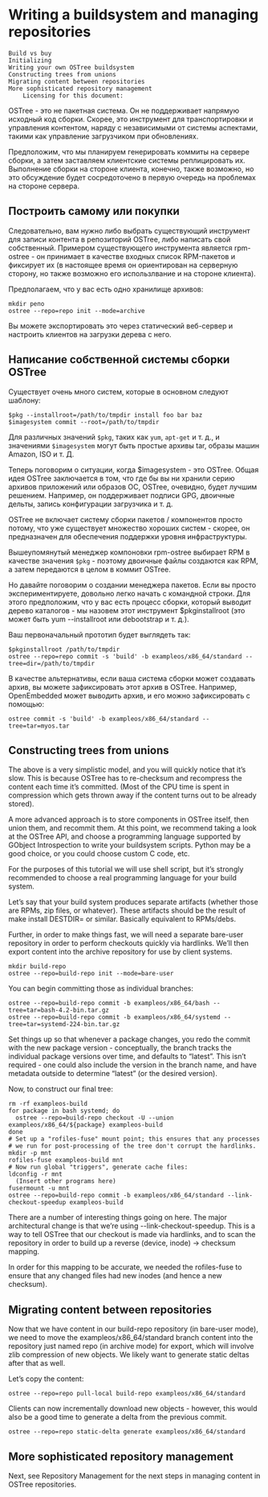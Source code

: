 # Writing a buildsystem and managing repositories

    Build vs buy
    Initializing
    Writing your own OSTree buildsystem
    Constructing trees from unions
    Migrating content between repositories
    More sophisticated repository management
        Licensing for this document:

OSTree - это не пакетная система. Он не поддерживает напрямую исходный код сборки. Скорее, это инструмент для транспортировки и управления контентом, наряду с независимыми от системы аспектами, такими как управление загрузчиком при обновлениях.

Предположим, что мы планируем генерировать коммиты на сервере сборки, а затем заставляем клиентские системы реплицировать их. Выполнение сборки на стороне клиента, конечно, также возможно, но это обсуждение будет сосредоточено в первую очередь на проблемах на стороне сервера.

## Построить самому или покупки

Следовательно, вам нужно либо выбрать существующий инструмент для записи контента в репозиторий OSTree, либо написать свой собственный. 
Примером существующего инструмента является rpm-ostree - он принимает в качестве входных список RPM-пакетов и фиксирует их (в настоящее время он ориентирован на серверную сторону, но также возможно его использлвание и  на стороне клиента). 

Предполагаем, что у вас есть одно хранилище архивов:
```
mkdir репо
ostree --repo=repo init --mode=archive
```

Вы можете экспортировать это через статический веб-сервер и настроить клиентов на загрузки дерева с него. 

## Написание собственной системы сборки OSTree

Существует очень много систем, которые в основном следуют шаблону:
```
$pkg --installroot=/path/to/tmpdir install foo bar baz
$imagesystem commit --root=/path/to/tmpdir
```

Для различных значений `$pkg`, таких как `yum`, `apt-get` и т. д., 
и значениями `$imagesystem` могут быть простые архивы tar, образы машин Amazon, ISO и т. Д.

Теперь поговорим о ситуации, когда $imagesystem - это OSTree. Общая идея OSTree заключается в том, что где бы вы ни хранили серию архивов приложений или образов ОС, OSTree, 
очевидно, будет лучшим решением. 
Например, он поддерживает подписи GPG, двоичные дельты, запись конфигурации загрузчика и т. д.

OSTree не включает систему сборки пакетов / компонентов просто потому, что уже существует множество хороших систем - скорее, он предназначен для обеспечения поддержки уровня инфраструктуры.

Вышеупомянутый менеджер компоновки rpm-ostree выбирает RPM в качестве значения `$pkg` - поэтому двоичные файлы создаются как RPM, а затем передаются в целом в коммит OSTree.

Но давайте поговорим о создании менеджера пакетов. 
Если вы просто экспериментируете, довольно легко начать с командной строки. Для этого предположим, что у вас есть процесс сборки, который выводит дерево каталогов - 
мы назовем этот инструмент $pkginstallroot (это может быть yum --installroot или debootstrap и т. д.).

Ваш первоначальный прототип будет выглядеть так:
```
$pkginstallroot /path/to/tmpdir
ostree --repo=repo commit -s 'build' -b exampleos/x86_64/standard --tree=dir=/path/to/tmpdir
```

В качестве альтернативы, если ваша система сборки может создавать архив, вы можете зафиксировать этот архив в OSTree. Например, OpenEmbedded может выводить архив, и его можно зафиксировать с помощью:
```
ostree commit -s 'build' -b exampleos/x86_64/standard --tree=tar=myos.tar
```
## Constructing trees from unions

The above is a very simplistic model, and you will quickly notice that it’s slow. This is because OSTree has to re-checksum and recompress the content each time it’s committed. (Most of the CPU time is spent in compression which gets thrown away if the content turns out to be already stored).

A more advanced approach is to store components in OSTree itself, then union them, and recommit them. At this point, we recommend taking a look at the OSTree API, and choose a programming language supported by GObject Introspection to write your buildsystem scripts. Python may be a good choice, or you could choose custom C code, etc.

For the purposes of this tutorial we will use shell script, but it’s strongly recommended to choose a real programming language for your build system.

Let’s say that your build system produces separate artifacts (whether those are RPMs, zip files, or whatever). These artifacts should be the result of make install DESTDIR= or similar. Basically equivalent to RPMs/debs.

Further, in order to make things fast, we will need a separate bare-user repository in order to perform checkouts quickly via hardlinks. We’ll then export content into the archive repository for use by client systems.
```
mkdir build-repo
ostree --repo=build-repo init --mode=bare-user
```

You can begin committing those as individual branches:
```
ostree --repo=build-repo commit -b exampleos/x86_64/bash --tree=tar=bash-4.2-bin.tar.gz
ostree --repo=build-repo commit -b exampleos/x86_64/systemd --tree=tar=systemd-224-bin.tar.gz
```

Set things up so that whenever a package changes, you redo the commit with the new package version - conceptually, the branch tracks the individual package versions over time, and defaults to “latest”. This isn’t required - one could also include the version in the branch name, and have metadata outside to determine “latest” (or the desired version).

Now, to construct our final tree:
```
rm -rf exampleos-build
for package in bash systemd; do
  ostree --repo=build-repo checkout -U --union exampleos/x86_64/${package} exampleos-build
done
# Set up a "rofiles-fuse" mount point; this ensures that any processes
# we run for post-processing of the tree don't corrupt the hardlinks.
mkdir -p mnt
rofiles-fuse exampleos-build mnt
# Now run global "triggers", generate cache files:
ldconfig -r mnt
  (Insert other programs here)
fusermount -u mnt
ostree --repo=build-repo commit -b exampleos/x86_64/standard --link-checkout-speedup exampleos-build
```

There are a number of interesting things going on here. The major architectural change is that we’re using --link-checkout-speedup. This is a way to tell OSTree that our checkout is made via hardlinks, and to scan the repository in order to build up a reverse (device, inode) -> checksum mapping.

In order for this mapping to be accurate, we needed the rofiles-fuse to ensure that any changed files had new inodes (and hence a new checksum).

## Migrating content between repositories

Now that we have content in our build-repo repository (in bare-user mode), we need to move the exampleos/x86_64/standard branch content into the repository just named repo (in archive mode) for export, which will involve zlib compression of new objects. We likely want to generate static deltas after that as well.

Let’s copy the content:
```
ostree --repo=repo pull-local build-repo exampleos/x86_64/standard
```

Clients can now incrementally download new objects - however, this would also be a good time to generate a delta from the previous commit.
```
ostree --repo=repo static-delta generate exampleos/x86_64/standard
```

## More sophisticated repository management

Next, see Repository Management for the next steps in managing content in OSTree repositories.
